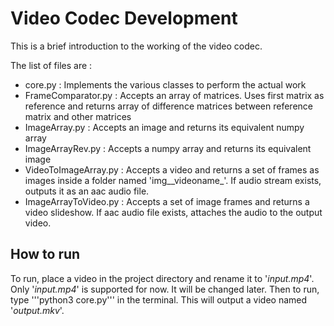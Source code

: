 # Video Codec Development

This is a brief introduction to the working of the video codec.

The list of files are :
- core.py : Implements the various classes to perform the actual work
- FrameComparator.py : Accepts an array of matrices. Uses first matrix as reference and returns array of difference matrices between reference matrix and other matrices
- ImageArray.py : Accepts an image and returns its equivalent numpy array
- ImageArrayRev.py : Accepts a numpy array and returns its equivalent image
- VideoToImageArray.py : Accepts a video and returns a set of frames as images inside a folder named 'img__videoname_'. If audio stream exists, outputs it as an aac audio file.
- ImageArrayToVideo.py : Accepts a set of image frames and returns a video slideshow. If aac audio file exists, attaches the audio to the output video.

## How to run

To run, place a video in the project directory and rename it to '_input.mp4_'. Only '_input.mp4_' is supported for now. It will be changed later. Then to run, type '''python3 core.py''' in the terminal. This will output a video named '_output.mkv_'.